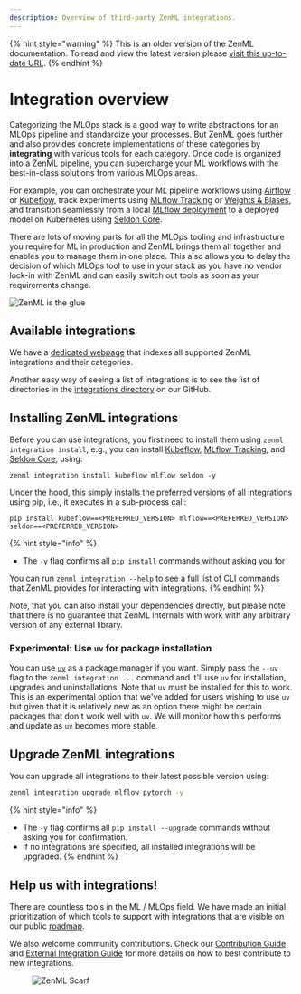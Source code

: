 ```yaml
---
description: Overview of third-party ZenML integrations.
---
```


{% hint style="warning" %}
This is an older version of the ZenML documentation. To read and view the latest version please [visit this up-to-date URL](https://docs.zenml.io).
{% endhint %}


# Integration overview

Categorizing the MLOps stack is a good way to write abstractions for an MLOps pipeline and standardize your processes. But ZenML goes further and also provides concrete implementations of these categories by **integrating** with various tools for each category. Once code is organized into a ZenML pipeline, you can supercharge your ML workflows with the best-in-class solutions from various MLOps areas.

For example, you can orchestrate your ML pipeline workflows using [Airflow](orchestrators/airflow.md) or [Kubeflow](orchestrators/kubeflow.md), track experiments using [MLflow Tracking](experiment-trackers/mlflow.md) or [Weights & Biases](experiment-trackers/wandb.md), and transition seamlessly from a local [MLflow deployment](model-deployers/mlflow.md) to a deployed model on Kubernetes using [Seldon Core](model-deployers/seldon.md).

There are lots of moving parts for all the MLOps tooling and infrastructure you require for ML in production and ZenML brings them all together and enables you to manage them in one place. This also allows you to delay the decision of which MLOps tool to use in your stack as you have no vendor lock-in with ZenML and can easily switch out tools as soon as your requirements change.

![ZenML is the glue](../.gitbook/assets/zenml-is-the-glue.jpeg)

## Available integrations

We have a [dedicated webpage](https://zenml.io/integrations) that indexes all supported ZenML integrations and their categories.

Another easy way of seeing a list of integrations is to see the list of directories in the [integrations directory](https://github.com/zenml-io/zenml/tree/main/src/zenml/integrations) on our GitHub.

## Installing ZenML integrations

Before you can use integrations, you first need to install them using `zenml integration install`, e.g., you can install [Kubeflow](orchestrators/kubeflow.md), [MLflow Tracking](experiment-trackers/mlflow.md), and [Seldon Core](model-deployers/seldon.md), using:

```
zenml integration install kubeflow mlflow seldon -y
```

Under the hood, this simply installs the preferred versions of all integrations using pip, i.e., it executes in a sub-process call:

```
pip install kubeflow==<PREFERRED_VERSION> mlflow==<PREFERRED_VERSION> seldon==<PREFERRED_VERSION>
```

{% hint style="info" %}
* The `-y` flag confirms all `pip install` commands without asking you for

You can run `zenml integration --help` to see a full list of CLI commands that ZenML provides for interacting with integrations.
{% endhint %}

Note, that you can also install your dependencies directly, but please note that there is no guarantee that ZenML internals with work with any arbitrary version of any external library.

### Experimental: Use `uv` for package installation

You can use [`uv`](https://github.com/astral-sh/uv) as a package manager if you want. Simply pass the `--uv` flag to the `zenml integration ...` command and it'll use `uv` for installation, upgrades and uninstallations. Note that `uv` must be installed for this to work. This is an experimental option that we've added for users wishing to use `uv` but given that it is relatively new as an option there might be certain packages that don't work well with `uv`. We will monitor how this performs and update as `uv` becomes more stable.

## Upgrade ZenML integrations

You can upgrade all integrations to their latest possible version using:

```bash
zenml integration upgrade mlflow pytorch -y
```

{% hint style="info" %}
* The `-y` flag confirms all `pip install --upgrade` commands without asking you for confirmation.
* If no integrations are specified, all installed integrations will be upgraded.
{% endhint %}

## Help us with integrations!

There are countless tools in the ML / MLOps field. We have made an initial prioritization of which tools to support with integrations that are visible on our public [roadmap](https://zenml.io/roadmap).

We also welcome community contributions. Check our [Contribution Guide](https://github.com/zenml-io/zenml/blob/main/CONTRIBUTING.md) and [External Integration Guide](https://github.com/zenml-io/zenml/blob/main/src/zenml/integrations/README.md) for more details on how to best contribute to new integrations.

<figure><img src="https://static.scarf.sh/a.png?x-pxid=f0b4f458-0a54-4fcd-aa95-d5ee424815bc" alt="ZenML Scarf"><figcaption></figcaption></figure>
